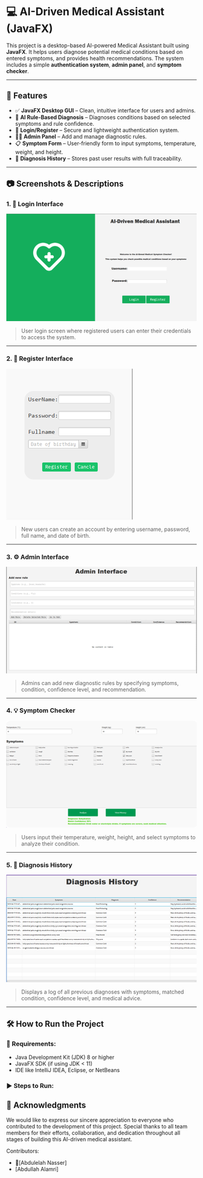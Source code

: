 # 💻 AI-Driven Medical Assistant (JavaFX)

This project is a desktop-based AI-powered Medical Assistant built using **JavaFX**. It helps users diagnose potential medical conditions based on entered symptoms, and provides health recommendations. The system includes a simple **authentication system**, **admin panel**, and **symptom checker**.

---

## 🚀 Features

- ✅ **JavaFX Desktop GUI** – Clean, intuitive interface for users and admins.
- 🧠 **AI Rule-Based Diagnosis** – Diagnoses conditions based on selected symptoms and rule confidence.
- 🔐 **Login/Register** – Secure and lightweight authentication system.
- 👨‍⚕️ **Admin Panel** – Add and manage diagnostic rules.
- 📋 **Symptom Form** – User-friendly form to input symptoms, temperature, weight, and height.
- 📜 **Diagnosis History** – Stores past user results with full traceability.

---

## 📷 Screenshots & Descriptions

### 1. 🔐 Login Interface

![Login](Photos/Screenshot1_Login.png)

> User login screen where registered users can enter their credentials to access the system.

---

### 2. 📝 Register Interface

![Register](Photos/Screenshot2_Register.png)

> New users can create an account by entering username, password, full name, and date of birth.

---

### 3. ⚙️ Admin Interface

![Admin Panel](Photos/Screenshot3_AdminPanel.png)

> Admins can add new diagnostic rules by specifying symptoms, condition, confidence level, and recommendation.

---

### 4. 💡 Symptom Checker

![Symptom Checker](Photos/Screenshot4_Checker.png)

> Users input their temperature, weight, height, and select symptoms to analyze their condition.

---

### 5. 📖 Diagnosis History

![History](Photos/Screenshot5_History.png)

> Displays a log of all previous diagnoses with symptoms, matched condition, confidence level, and medical advice.

---

## 🛠️ How to Run the Project

### 🧰 Requirements:
- Java Development Kit (JDK) 8 or higher
- JavaFX SDK (if using JDK < 11)
- IDE like IntelliJ IDEA, Eclipse, or NetBeans

### ▶️ Steps to Run:

## 🙏 Acknowledgments

We would like to express our sincere appreciation to everyone who contributed to the development of this project. Special thanks to all team members for their efforts, collaboration, and dedication throughout all stages of building this AI-driven medical assistant.

Contributors:
- [ِAbdulelah Nasser]
- [Abdullah Alamri]



